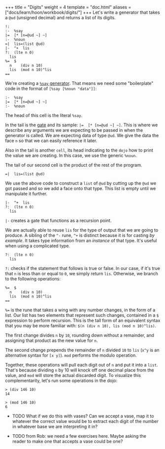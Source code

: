 +++
title = "Digits"
weight = 4
template = "doc.html"
aliases = ["docs/learn/hoon/workbook/digits/"]
+++
Let's write a generator that takes a `@ud` (unsigned decimal) and returns a list
of its digits.

```hoon
!:
:-  %say
|=  [* [n=@ud ~] ~]
:-  %noun
=|  lis=(list @ud)
|-  ^+  lis
?:  (lte n 0)
  lis
%=  $
  n    (div n 10)
  lis  (mod n 10)^lis
==
```

We're creating a [`%say` generator](@/docs/tutorials/hoon/hoon-school/generators.md). That means we
need some "boilerplate" code in the format of `[%say [%noun "data"]]`:

```hoon
:-  %say
|=  [* [n=@ud ~] ~]
:-  %noun
```

The head of this cell is the literal `%say`.

In the tail is the [gate](/docs/glossary/gate/) and its sample: `|=  [* [n=@ud ~] ~]`. This is
where we describe any arguments we are expecting to be passed in when the
generator is called. We are expecting data of type `@ud`. We give the data the
face `n` so that we can easily reference it later.

Also in the tail is another `cell`, its head indicating to the `dojo` how to
print the value we are creating. In this case, we use the generic `%noun`.

The tail of our second cell is the product of the rest of the program.

```hoon
=|  lis=(list @ud)
```

We use the above code to construct a `list` of `@ud` by cutting up the `@ud` we
got passed and so we add a face onto that type. This list is empty until we
manipulate it further.

```hoon
|-  ^+  lis
?:  (lte n 0)
  lis
```

`|-` creates a gate that functions as a recursion point.

We are actually able to reuse `lis` for the type of output that we are going
to produce. A sibling of the `^-` rune, `^+` is distinct because it is for
casting _by example_. It takes type information from an _instance_ of that type.
It's useful when using a complicated type.

```hoon
?:  (lte n 0)
  lis
```

`?:` checks if the statement that follows is true or false. In our case, if it's
true that `n` is less than or equal to `0`, we simply return `lis`. Otherwise,
we branch to the following operations:

```hoon
%=  $
  n    (div n 10)
  lis  (mod n 10)^lis
==
```

`%=` is the rune that takes a wing with any number changes, in the
form of a list. Our list has two elements that represent such changes, contained
in a `$` expression to perform recursion. This is the tall form of an equivalent
syntax that you may be more familiar with:
`$(n (div n 10), lis (mod n 10)^lis)`.

The first change divides `n` by `10`, rounding down without a remainder, and
assigning that product as the new value for `n`.

The second change prepends the remainder of `n` divided `10` to `lis` (`x^y` is
an alternative syntax for `[x y]`). `mod` performs the modulo operation.

Together, these operations will pull each digit out of `n` and put it into a
`list`. That's because dividing `n` by 10 will knock off one decimal place from
the value, and `mod` will store the actual discarded digit. To visualize this
complementarity, let's run some operations in the dojo:

```hoon
> (div 146 10)
14

> (mod 146 10)
6
```

* TODO What if we do this with vases? Can we accept a vase, map it to whatever
the correct value would be to extract each digit of the number in whatever base
we are interpreting it in?

* TODO from Rob: we need a few exercises here. Maybe asking the reader to
make one that accepts a vase could be one?
